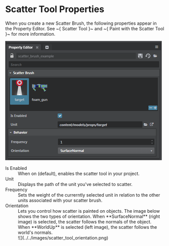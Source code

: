 # Scatter Tool Properties

When you create a new Scatter Brush, the following properties appear in the Property Editor. See ~{ Scatter Tool }~ and ~{ Paint with the Scatter Tool }~ for more information.

![](../../images/scatter_brush_property_ed.png) </dd>


<dl>

<dt>Is Enabled</dt>

<dd>When on (default), enables the scatter tool in your project. </dd>

<dt>Unit</dt>

<dd>Displays the path of the unit you've selected to scatter.</dd>

<dt>Frequency</dt>

<dd>Sets the weight of the currerntly selected unit in relation to the other units associated with your scatter brush.</dd>


<dt>Orientation</dt>

<dd>Lets you control how scatter is painted on objects. The image below shows the two types of orientation. When **SurfaceNormal** (right image) is selected, the scatter follows the normals of the object. When **WorldUp** is selected (left image), the scatter follows the world's normals.
<br>
![](../../images/scatter_tool_orientation.png) </dd>
